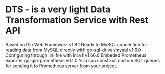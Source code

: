 # DTS - is a very light Data Transformation Service with Rest API

Based on Gin Web Framework v1.8.1
Ready to MySQL connection for reading data from MySQL directly with go-sql-driver/mysql v1.6.0
Configuring through .ini file with ini.v1 v1.66.6
Embeded Prometheus exporter go-gin-prometheus v0.1.0
You can construct custom SQL queries for sending it to Prometheus server from your project.
